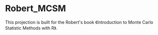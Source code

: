# Robert_MCSM
This projection is built for the Robert's book 《Introduction to Monte Carlo Statistic Methods with R》.
